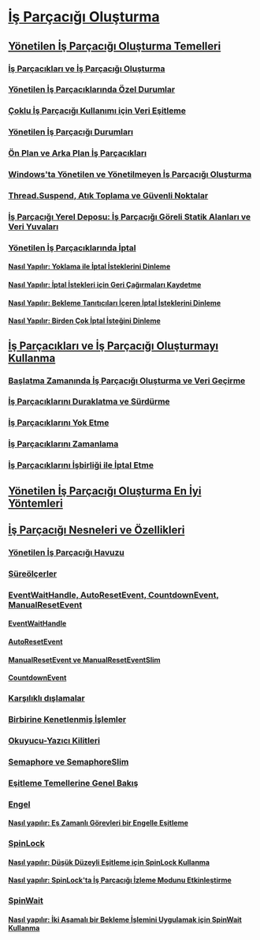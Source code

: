# [İş Parçacığı Oluşturma](index.md)
## [Yönetilen İş Parçacığı Oluşturma Temelleri](managed-threading-basics.md)
### [İş Parçacıkları ve İş Parçacığı Oluşturma](threads-and-threading.md)
### [Yönetilen İş Parçacıklarında Özel Durumlar](exceptions-in-managed-threads.md)
### [Çoklu İş Parçacığı Kullanımı için Veri Eşitleme](synchronizing-data-for-multithreading.md)
### [Yönetilen İş Parçacığı Durumları](managed-thread-states.md)
### [Ön Plan ve Arka Plan İş Parçacıkları](foreground-and-background-threads.md)
### [Windows'ta Yönetilen ve Yönetilmeyen İş Parçacığı Oluşturma](managed-and-unmanaged-threading-in-windows.md)
### [Thread.Suspend, Atık Toplama ve Güvenli Noktalar](thread-suspend-garbage-collection-and-safe-points.md)
### [İş Parçacığı Yerel Deposu: İş Parçacığı Göreli Statik Alanları ve Veri Yuvaları](thread-local-storage-thread-relative-static-fields-and-data-slots.md)
### [Yönetilen İş Parçacıklarında İptal](cancellation-in-managed-threads.md)
#### [Nasıl Yapılır: Yoklama ile İptal İsteklerini Dinleme](how-to-listen-for-cancellation-requests-by-polling.md)
#### [Nasıl Yapılır: İptal İstekleri için Geri Çağırmaları Kaydetme](how-to-register-callbacks-for-cancellation-requests.md)
#### [Nasıl Yapılır: Bekleme Tanıtıcıları İçeren İptal İsteklerini Dinleme](how-to-listen-for-cancellation-requests-that-have-wait-handles.md)
#### [Nasıl Yapılır: Birden Çok İptal İsteğini Dinleme](how-to-listen-for-multiple-cancellation-requests.md)
## [İş Parçacıkları ve İş Parçacığı Oluşturmayı Kullanma](using-threads-and-threading.md)
### [Başlatma Zamanında İş Parçacığı Oluşturma ve Veri Geçirme](creating-threads-and-passing-data-at-start-time.md)
### [İş Parçacıklarını Duraklatma ve Sürdürme](pausing-and-resuming-threads.md)
### [İş Parçacıklarını Yok Etme](destroying-threads.md)
### [İş Parçacıklarını Zamanlama](scheduling-threads.md)
### [İş Parçacıklarını İşbirliği ile İptal Etme](canceling-threads-cooperatively.md)
## [Yönetilen İş Parçacığı Oluşturma En İyi Yöntemleri](managed-threading-best-practices.md)
## [İş Parçacığı Nesneleri ve Özellikleri](threading-objects-and-features.md)
### [Yönetilen İş Parçacığı Havuzu](the-managed-thread-pool.md)
### [Süreölçerler](timers.md)
### [EventWaitHandle, AutoResetEvent, CountdownEvent, ManualResetEvent](eventwaithandle-autoresetevent-countdownevent-manualresetevent.md)
#### [EventWaitHandle](eventwaithandle.md)
#### [AutoResetEvent](autoresetevent.md)
#### [ManualResetEvent ve ManualResetEventSlim](manualresetevent-and-manualreseteventslim.md)
#### [CountdownEvent](countdownevent.md)
### [Karşılıklı dışlamalar](mutexes.md)
### [Birbirine Kenetlenmiş İşlemler](interlocked-operations.md)
### [Okuyucu-Yazıcı Kilitleri](reader-writer-locks.md)
### [Semaphore ve SemaphoreSlim](semaphore-and-semaphoreslim.md)
### [Eşitleme Temellerine Genel Bakış](overview-of-synchronization-primitives.md)
### [Engel](barrier.md)
#### [Nasıl yapılır: Eş Zamanlı Görevleri bir Engelle Eşitleme](how-to-synchronize-concurrent-operations-with-a-barrier.md)
### [SpinLock](spinlock.md)
#### [Nasıl yapılır: Düşük Düzeyli Eşitleme için SpinLock Kullanma](how-to-use-spinlock-for-low-level-synchronization.md)
#### [Nasıl yapılır: SpinLock'ta İş Parçacığı İzleme Modunu Etkinleştirme](how-to-enable-thread-tracking-mode-in-spinlock.md)
### [SpinWait](spinwait.md)
#### [Nasıl yapılır: İki Aşamalı bir Bekleme İşlemini Uygulamak için SpinWait Kullanma](how-to-use-spinwait-to-implement-a-two-phase-wait-operation.md)
